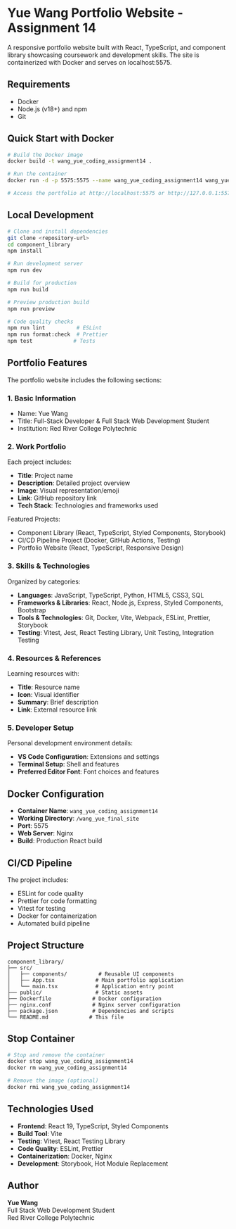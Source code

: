 # Yue Wang Portfolio Website - Assignment 14

A responsive portfolio website built with React, TypeScript, and component library showcasing coursework and development skills. The site is containerized with Docker and serves on localhost:5575.

## Requirements

- Docker
- Node.js (v18+) and npm
- Git

## Quick Start with Docker

```bash
# Build the Docker image
docker build -t wang_yue_coding_assignment14 .

# Run the container
docker run -d -p 5575:5575 --name wang_yue_coding_assignment14 wang_yue_coding_assignment14

# Access the portfolio at http://localhost:5575 or http://127.0.0.1:5575
```

## Local Development

```bash
# Clone and install dependencies
git clone <repository-url>
cd component_library
npm install

# Run development server
npm run dev

# Build for production
npm run build

# Preview production build
npm run preview

# Code quality checks
npm run lint          # ESLint
npm run format:check  # Prettier
npm test             # Tests
```

## Portfolio Features

The portfolio website includes the following sections:

### 1. Basic Information
- Name: Yue Wang
- Title: Full-Stack Developer & Full Stack Web Development Student
- Institution: Red River College Polytechnic

### 2. Work Portfolio
Each project includes:
- **Title**: Project name
- **Description**: Detailed project overview
- **Image**: Visual representation/emoji
- **Link**: GitHub repository link
- **Tech Stack**: Technologies and frameworks used

Featured Projects:
- Component Library (React, TypeScript, Styled Components, Storybook)
- CI/CD Pipeline Project (Docker, GitHub Actions, Testing)
- Portfolio Website (React, TypeScript, Responsive Design)

### 3. Skills & Technologies
Organized by categories:
- **Languages**: JavaScript, TypeScript, Python, HTML5, CSS3, SQL
- **Frameworks & Libraries**: React, Node.js, Express, Styled Components, Bootstrap
- **Tools & Technologies**: Git, Docker, Vite, Webpack, ESLint, Prettier, Storybook
- **Testing**: Vitest, Jest, React Testing Library, Unit Testing, Integration Testing

### 4. Resources & References
Learning resources with:
- **Title**: Resource name
- **Icon**: Visual identifier
- **Summary**: Brief description
- **Link**: External resource link

### 5. Developer Setup
Personal development environment details:
- **VS Code Configuration**: Extensions and settings
- **Terminal Setup**: Shell and features
- **Preferred Editor Font**: Font choices and features

## Docker Configuration

- **Container Name**: `wang_yue_coding_assignment14`
- **Working Directory**: `/wang_yue_final_site`
- **Port**: 5575
- **Web Server**: Nginx
- **Build**: Production React build

## CI/CD Pipeline

The project includes:
- ESLint for code quality
- Prettier for code formatting
- Vitest for testing
- Docker for containerization
- Automated build pipeline

## Project Structure

```
component_library/
├── src/
│   ├── components/          # Reusable UI components
│   ├── App.tsx             # Main portfolio application
│   └── main.tsx            # Application entry point
├── public/                 # Static assets
├── Dockerfile             # Docker configuration
├── nginx.conf             # Nginx server configuration
├── package.json           # Dependencies and scripts
└── README.md             # This file
```

## Stop Container

```bash
# Stop and remove the container
docker stop wang_yue_coding_assignment14
docker rm wang_yue_coding_assignment14

# Remove the image (optional)
docker rmi wang_yue_coding_assignment14
```

## Technologies Used

- **Frontend**: React 19, TypeScript, Styled Components
- **Build Tool**: Vite
- **Testing**: Vitest, React Testing Library
- **Code Quality**: ESLint, Prettier
- **Containerization**: Docker, Nginx
- **Development**: Storybook, Hot Module Replacement

## Author

**Yue Wang**  
Full Stack Web Development Student  
Red River College Polytechnic

